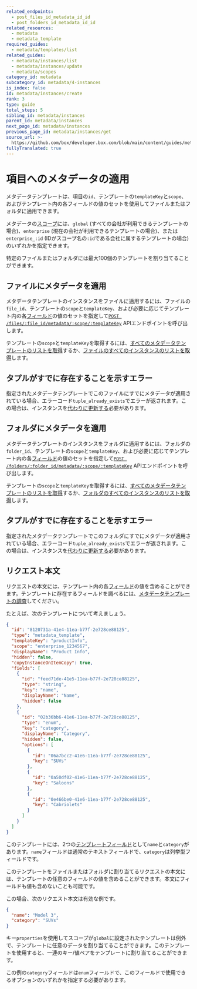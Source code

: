 ```yaml
---
related_endpoints:
  - post_files_id_metadata_id_id
  - post_folders_id_metadata_id_id
related_resources:
  - metadata
  - metadata_template
required_guides:
  - metadata/templates/list
related_guides:
  - metadata/instances/list
  - metadata/instances/update
  - metadata/scopes
category_id: metadata
subcategory_id: metadata/4-instances
is_index: false
id: metadata/instances/create
rank: 3
type: guide
total_steps: 5
sibling_id: metadata/instances
parent_id: metadata/instances
next_page_id: metadata/instances
previous_page_id: metadata/instances/get
source_url: >-
  https://github.com/box/developer.box.com/blob/main/content/guides/metadata/4-instances/3-create.md
fullyTranslated: true
---
```

# 項目へのメタデータの適用

メタデータテンプレートは、項目の`id`、テンプレートの`templateKey`と`scope`、およびテンプレート内の各フィールドの値のセットを使用してファイルまたはフォルダに適用できます。

<Message>

メタデータの[スコープ][scopes]には、`global` (すべての会社が利用できるテンプレートの場合)、`enterprise` (現在の会社が利用できるテンプレートの場合)、または`enterprise_:id` (IDがスコープ名の`:id`である会社に属するテンプレートの場合) のいずれかを指定できます。

</Message>

<Message warning>

特定のファイルまたはフォルダには最大100個のテンプレートを割り当てることができます。

</Message>

## ファイルにメタデータを適用

メタデータテンプレートのインスタンスをファイルに適用するには、ファイルの`file_id`、テンプレートの`scope`と`templateKey`、および必要に応じてテンプレート内の各[フィールド][fields]の値のセットを指定して[`POST /files/:file_id/metadata/:scope/:templateKey`][e_on_file] APIエンドポイントを呼び出します。

<Samples id="post_files_id_metadata_id_id">

</Samples>

<Message>

テンプレートの`scope`と`templateKey`を取得するには、[すべてのメタデータテンプレートのリストを取得][g_list_templates]するか、[ファイルのすべてのインスタンスのリストを取得][g_list_instances_item]します。

</Message>

<Message warning>

## タプルがすでに存在することを示すエラー

指定されたメタデータテンプレートでこのファイルにすでにメタデータが適用されている場合、エラーコード`tuple_already_exists`でエラーが返されます。この場合は、インスタンスを[代わりに更新する](g://metadata/instances/update)必要があります。

</Message>

## フォルダにメタデータを適用

メタデータテンプレートのインスタンスをフォルダに適用するには、フォルダの`folder_id`、テンプレートの`scope`と`templateKey`、および必要に応じてテンプレート内の各[フィールド][fields]の値のセットを指定して[`POST /folders/:folder_id/metadata/:scope/:templateKey`][e_on_folder] APIエンドポイントを呼び出します。

<Samples id="post_folders_id_metadata_id_id">

</Samples>

<Message>

テンプレートの`scope`と`templateKey`を取得するには、[すべてのメタデータテンプレートのリストを取得][g_list_templates]するか、[フォルダのすべてのインスタンスのリストを取得][g_list_instances_item]します。

</Message>

<Message warning>

## タプルがすでに存在することを示すエラー

指定されたメタデータテンプレートでこのフォルダにすでにメタデータが適用されている場合、エラーコード`tuple_already_exists`でエラーが返されます。この場合は、インスタンスを[代わりに更新する](g://metadata/instances/update)必要があります。

</Message>

## リクエスト本文

リクエストの本文には、テンプレート内の各[フィールド][fields]の値を含めることができます。テンプレートに存在するフィールドを調べるには、[メタデータテンプレートの調査][g_get_metadata_template]してください。

たとえば、次のテンプレートについて考えましょう。

```json
{
  "id": "8120731a-41e4-11ea-b77f-2e728ce88125",
  "type": "metadata_template",
  "templateKey": "productInfo",
  "scope": "enterprise_1234567",
  "displayName": "Product Info",
  "hidden": false,
  "copyInstanceOnItemCopy": true,
  "fields": [
    {
      "id": "feed71de-41e5-11ea-b77f-2e728ce88125",
      "type": "string",
      "key": "name",
      "displayName": "Name",
      "hidden": false
    },
    {
      "id": "02b36bb6-41e6-11ea-b77f-2e728ce88125",
      "type": "enum",
      "key": "category",
      "displayName": "Category",
      "hidden": false,
      "options": [
        {
          "id": "06a7bcc2-41e6-11ea-b77f-2e728ce88125",
          "key": "SUVs"
        },
        {
          "id": "0a50df02-41e6-11ea-b77f-2e728ce88125",
          "key": "Saloons"
        },
        {
          "id": "0e466be0-41e6-11ea-b77f-2e728ce88125",
          "key": "Cabriolets"
        }
      ]
    }
  ]
}
```

このテンプレートには、2つの[テンプレートフィールド][fields]として`name`と`category`があります。`name`フィールドは通常のテキストフィールドで、`category`は列挙型フィールドです。

このテンプレートをファイルまたはフォルダに割り当てるリクエストの本文には、テンプレートの任意のフィールドの値を含めることができます。本文にフィールドも値も含めないことも可能です。

この場合、次のリクエスト本文は有効な例です。

```json
{
  "name": "Model 3",
  "category": "SUVs"
}
```

<Message notice>

キー`properties`を使用してスコープが`global`に設定されたテンプレートは例外で、テンプレートに任意のデータを割り当てることができます。このテンプレートを使用すると、一連のキー/値ペアをテンプレートに割り当てることができます。

</Message>

<Message warning>

この例の`category`フィールドは`enum`フィールドで、このフィールドで使用できるオプションのいずれかを指定する必要があります。

</Message>

[fields]: g://metadata/fields

[scopes]: g://metadata/scopes

[e_on_file]: e://post_files_id_metadata_id_id

[e_on_folder]: e://post_folders_id_metadata_id_id

[g_list_templates]: g://metadata/templates/list

[g_list_instances_item]: g://metadata/instances/list

[g_get_metadata_template]: g://metadata/templates/get
